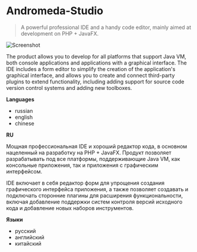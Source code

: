 # Andromeda-Studio
>A powerful professional IDE and a handy code editor, mainly aimed at development on PHP + JavaFX.

![Screenshot](https://pp.userapi.com/c846122/v846122218/6dde2/bv2gAOtgP-M.jpg)

The product allows you to develop for all platforms that support Java VM, both console applications and applications
with a graphical interface. The IDE includes a form editor to simplify the creation of the application's graphical interface, and allows you to create and connect third-party plugins to extend functionality, including adding support for source code version control systems and adding new toolboxes. 

**Languages**

- russian
- english
- chinese

**RU**

Мощная профессиональная IDE и хороший редактор кода, в основном нацеленный на разработку на PHP + JavaFX. Продукт позволяет разрабатывать под все платформы, поддерживающие Java VM, как консольные приложения, так и приложения с графическим интерфейсом. 

IDE включает в себя редактор форм для упрощения создания графического интерфейса приложения, а также позволяет создавать и подключать сторонние плагины для расширения функциональности, включая добавление поддержки систем контроля версий исходного кода и добавление новых наборов инструментов. 

**Языки**

- русский
- английский
- китайский
